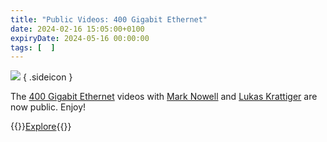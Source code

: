 ```yaml
---
title: "Public Videos: 400 Gigabit Ethernet"
date: 2024-02-16 15:05:00+0100
expiryDate: 2024-05-16 00:00:00
tags: [  ]
---
```

![](/2024/02/dalle-400ge.jpeg)
{ .sideicon }

The [400 Gigabit Ethernet](https://my.ipspace.net/bin/list?id=DCFabric#TECHNOLOGY) videos with [Mark Nowell](https://www.ipspace.net/Author:Mark_Nowell) and [Lukas Krattiger](https://www.ipspace.net/Author:Lukas_Krattiger) are now public. Enjoy!

{{<jump>}}[Explore](https://my.ipspace.net/bin/list?id=DCFabric#TECHNOLOGY){{</jump>}}